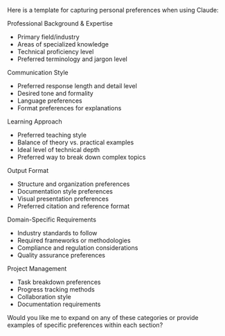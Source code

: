 Here is a template for capturing personal preferences when using Claude:

Professional Background & Expertise
- Primary field/industry
- Areas of specialized knowledge 
- Technical proficiency level
- Preferred terminology and jargon level

Communication Style
- Preferred response length and detail level
- Desired tone and formality
- Language preferences
- Format preferences for explanations

Learning Approach
- Preferred teaching style
- Balance of theory vs. practical examples
- Ideal level of technical depth
- Preferred way to break down complex topics

Output Format
- Structure and organization preferences 
- Documentation style preferences
- Visual presentation preferences
- Preferred citation and reference format

Domain-Specific Requirements
- Industry standards to follow
- Required frameworks or methodologies
- Compliance and regulation considerations
- Quality assurance preferences

Project Management
- Task breakdown preferences
- Progress tracking methods
- Collaboration style
- Documentation requirements

Would you like me to expand on any of these categories or provide examples of specific preferences within each section?